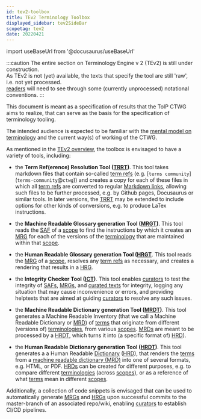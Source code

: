 ```yaml
---
id: tev2-toolbox
title: TEv2 Terminology Toolbox
displayed_sidebar: tev2SideBar
scopetag: tev2
date: 20220421
---
```


import useBaseUrl from '@docusaurus/useBaseUrl'

:::caution
The entire section on Terminology Engine v 2 (TEv2) is still under construction.<br/>
As TEv2 is not (yet) available, the texts that specify the tool are still 'raw', i.e. not yet processed.<br/>[readers](@) will need to see through some (currently unprocessed) notational conventions.
:::

This document is meant as a specification of results that the ToIP CTWG aims to realize, that can serve as the basis for the specification of terminology tooling.

The intended audience is expected to be familiar with the [mental model on terminology](https://essif-lab.github.io/framework/docs/terms/pattern-terminology#formalized-model) and the current way(s) of working of the CTWG.

As mentioned in the [TEv2 overview](/docs/tev2/tev2-overview), the toolbox is envisaged to have a variety of tools, including:

- the **Term Ref(erence) Resolution Tool ([TRRT](@))**. This tool takes markdown files that contain so-called [term refs](@) (e.g. \[`terms community`\](`terms-community`@`ctwg`)) and creates a copy for each of these files in which all [term refs](@) are converted to regular [Markdown links](https://www.markdownguide.org/basic-syntax/#links), allowing such files to be further processed, e.g. by Github pages, Docusaurus or similar tools. In later versions, the [TRRT](@) may be extended to include options for other kinds of conversions, e.g. to produce LaTex instructions.

- the **Machine Readable Glossary generation Tool ([MRGT](@))**. This tool reads the [SAF](@) of a [scope](@) to find the instructions by which it creates an [MRG](@) for each of the versions of the [terminology](@) that are maintained within that [scope](@).

- the **Human Readable Glossary generation Tool ([HRGT](@)**. This tool reads the [MRG](@) of a [scope](@), resolves any [term refs](@) as necessary, and creates a rendering that results in a [HRG](@).

- the **Integrity Checker Tool ([ICT](@))**. This tool enables [curators](@) to test the integrity of [SAFs](@), [MRGs](@), and [curated texts](@) for integrity, logging any situation that may cause inconvenience or errors, and providing helptexts that are aimed at guiding [curators](@) to resolve any such issues.

- the **Machine Readable Dictionary generation Tool ([MRDT](@))**. This tool generates a Machine Readable Inventory (that we call a Machine Readable Dictionary or [MRD](@)) of [terms](@) that originate from different (versions of) [terminologies](@), from various [scopes](@). [MRDs](@) are meant to be processed by a [HRDT](@), which turns it into (a specific format of) [HRD](@)).

- the **Human Readable Dictionary generation Tool ([HRDT](@))**. This tool generates a a Human Readable [Dictionary](@) ([HRD](@)), that renders the [terms](@) from a [machine readable dictionary (MRD)](@) into one of several formats, e.g. HTML, or PDF. [HRDs](@) can be created for different purposes, e.g. to compare different [terminologies](@) (across [scopes](@)), or as a reference of what [terms](@) mean in different [scopes](@).

Additionally, a collection of code snippets is envisaged that can be used to automatically generate [MRGs](@) and [HRGs](@) upon  successful commits to the master-branch of an associated repo/wiki, enabling [curators](@) to establish CI/CD pipelines.
